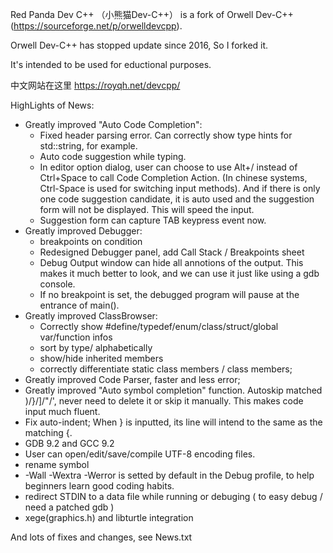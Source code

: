 Red Panda Dev C++ （小熊猫Dev-C++） is a fork of Orwell Dev-C++ (https://sourceforge.net/p/orwelldevcpp).

Orwell Dev-C++ has stopped update since 2016, So I forked it. 

It's intended to be used for eductional purposes.

中文网站在这里 https://royqh.net/devcpp/

HighLights of News:
 * Greatly improved "Auto Code Completion":
   * Fixed header parsing error. Can correctly show type hints for std::string, for example.
   * Auto code suggestion while typing.
   * In editor option dialog, user can choose to use Alt+/ instead of Ctrl+Space to call Code Completion Action. (In chinese systems, Ctrl-Space is used for switching input methods). And if there is only one code suggestion candidate, it is auto used and the suggestion form will not be displayed. This will speed the input.
   * Suggestion form can capture TAB keypress event now.
 * Greatly improved Debugger:
   * breakpoints on condition
   * Redesigned Debugger panel, add Call Stack / Breakpoints sheet
   * Debug Output window can hide all annotions of the output. This makes it much better to look, and we can use it just like using a gdb console.
   * If no breakpoint is set, the debugged program will pause at the entrance of main().
 * Greatly improved ClassBrowser:
   * Correctly show #define/typedef/enum/class/struct/global var/function infos
   * sort by type/ alphabetically
   * show/hide inherited members
   * correctly differentiate static class members / class members;
 * Greatly improved Code Parser, faster and less error;
 * Greatly improved "Auto symbol completion" function. Autoskip matched )/}/]/"/', never need to delete it or skip it manually. This makes code input much fluent.
 * Fix auto-indent; When } is inputted, its line will intend to the same as the matching {.
 * GDB 9.2 and GCC 9.2
 * User can open/edit/save/compile UTF-8 encoding files.
 * rename symbol
 * -Wall -Wextra -Werror is setted by default in the Debug profile, to help beginners learn good coding habits.
 * redirect STDIN to a data file while running or debuging ( to easy debug / need a patched gdb ) 
 * xege(graphics.h) and libturtle integration
 
And lots of fixes and changes, see News.txt  
